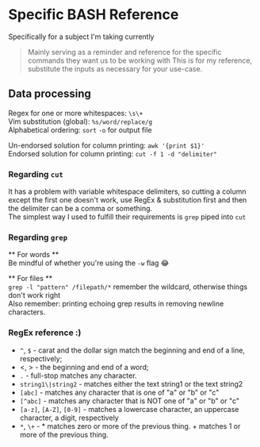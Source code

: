 # Specific BASH Reference
Specifically for a subject I'm taking currently    
> Mainly serving as a reminder and reference for the specific commands they want us to be working with
> This is for my reference, substitute the inputs as necessary for your use-case.  

## Data processing

Regex for one or more whitespaces: `\s\+`  
Vim substitution (global): `%s/word/replace/g`  
Alphabetical ordering: `sort` `-o` for output file    

Un-endorsed solution for column printing: `awk '{print $1}'`  
Endorsed solution for column printing: `cut -f 1 -d "delimiter"`

### Regarding `cut`
It has a problem with variable whitespace delimiters, so cutting a column except the first one doesn't work, use RegEx & substitution first and then the delimiter can be a comma or something.  
The simplest way I used to fulfill their requirements is `grep` piped into `cut`  

### Regarding `grep`
** For words **  
Be mindful of whether you're using the `-w` flag 😂  

** For files **  
`grep -l "pattern" /filepath/*` remember the wildcard, otherwise things don't work right  
Also remember: printing echoing grep results in removing newline characters.  

### RegEx reference :)
* `^`, `$` - carat and the dollar sign match the beginning and end of a line, respectively;
* \<, \> - the beginning and end of a word;
* `.` - full-stop matches any character.
* `string1\|string2` - matches either the text string1 or the text string2
* `[abc]` - matches any character that is one of "a" or "b" or "c"
* `[^abc]` - matches any character that is NOT one of "a" or "b" or "c"
* `[a-z]`, `[A-Z]`, `[0-9]` - matches a lowercase character, an uppercase character, a digit, respectively
* `*`, `\+` - * matches zero or more of the previous thing. \+ matches 1 or more of the previous thing.
